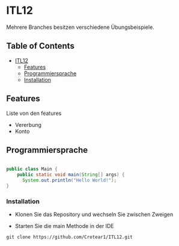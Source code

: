 # ITL12

Mehrere Branches besitzen verschiedene Übungsbeispiele.

## Table of Contents

- [ITL12](#itl12)
  - [Features](#introduction)
  - [Programmiersprache](#introduction)
  - [Installation](#introduction)



## Features

Liste von den features

- Vererbung
- Konto

## Programmiersprache
``` java

public class Main {
    public static void main(String[] args) {
      System.out.println("Hello World!");
}

```

### Installation
- Klonen Sie das Repository und wechseln Sie zwischen Zweigen

- Starten Sie die main Methode in der IDE
```
git clone https://github.com/Crotear1/ITL12.git
```

